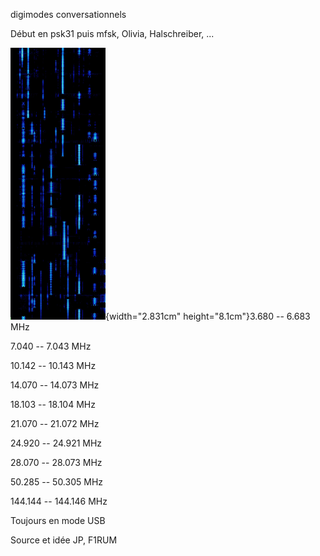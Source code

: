 digimodes conversationnels

Début en psk31 puis mfsk, Olivia, Halschreiber, ...

![](./media/Pictures/1000020100000098000001B33861EB1DB5B63736.png){width="2.831cm"
height="8.1cm"}3.680 -- 6.683 MHz

7.040 -- 7.043 MHz

10.142 -- 10.143 MHz

14.070 -- 14.073 MHz

18.103 -- 18.104 MHz

21.070 -- 21.072 MHz

24.920 -- 24.921 MHz

28.070 -- 28.073 MHz

50.285 -- 50.305 MHz

144.144 -- 144.146 MHz

Toujours en mode USB

Source et idée JP, F1RUM
